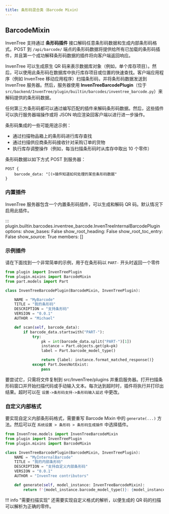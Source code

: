 ```yaml
---
title: 条形码混合类（Barcode Mixin）
---
```


## BarcodeMixin

InvenTree 支持通过 **条形码插件** 接口解码任意条形码数据和生成内部条形码格式。POST 到 `/api/barcode/` 端点的条形码数据将提供给所有已加载的条形码插件，并且第一个成功解释条形码数据的插件将向客户端返回响应。

InvenTree 可以生成原生 QR 码来表示数据库对象（例如，单个库存项目）。然后，可以使用此条形码在数据库中执行库存项目或位置的快速查找。客户端应用程序（例如 InvenTree 移动应用程序）扫描条形码，并将条形码数据发送到 InvenTree 服务器。然后，服务器使用 **InvenTreeBarcodePlugin**（位于 `src/backend/InvenTree/plugin/builtin/barcodes/inventree_barcode.py`）来解码提供的条形码数据。

任何第三方条形码都可以通过编写匹配的插件来解码条形码数据。然后，这些插件可以执行服务器端操作或将 JSON 响应渲染回客户端以进行进一步操作。

条形码集成的一些可能用途示例：

- 通过扫描物品箱上的条形码进行库存查找
- 通过扫描供应商条形码接收针对采购订单的货物
- 执行库存调整操作（例如，每当扫描条形码时从库存中取出 10 个零件）

条形码数据以如下方式 POST 到服务器：

```
POST {
    barcode_data: "[(>插件知道如何处理的某些条形码数据"
}
```

### 内置插件

InvenTree 服务器包含一个内置条形码插件，可以生成和解码 QR 码。默认情况下启用此插件。

::: plugin.builtin.barcodes.inventree_barcode.InvenTreeInternalBarcodePlugin
    options:
        show_bases: False
        show_root_heading: False
        show_root_toc_entry: False
        show_source: True
        members: []


### 示例插件

请在下面找到一个非常简单的示例，用于在条形码以 `PART-` 开头时返回一个零件

```python
from plugin import InvenTreePlugin
from plugin.mixins import BarcodeMixin
from part.models import Part

class InvenTreeBarcodePlugin(BarcodeMixin, InvenTreePlugin):

    NAME = "MyBarcode"
    TITLE = "我的条形码"
    DESCRIPTION = "支持条形码"
    VERSION = "0.0.1"
    AUTHOR = "Michael"

    def scan(self, barcode_data):
        if barcode_data.startswith("PART-"):
            try:
                pk = int(barcode_data.split("PART-")[1])
                instance = Part.objects.get(pk=pk)
                label = Part.barcode_model_type()

                return {label: instance.format_matched_response()}
            except Part.DoesNotExist:
                pass
```

要尝试它，只需将文件复制到 src/InvenTree/plugins 并重启服务器。打开扫描条形码窗口并开始扫描代码或手动输入文本。每次达到超时时，插件将执行并打印出结果。超时可以在 `设置->条形码支持->条形码输入延迟` 中更改。

### 自定义内部格式

要实现自定义内部条形码格式，需要重写 Barcode Mixin 中的 `generate(...)` 方法。然后可以在 `系统设置 > 条形码 > 条形码生成插件` 中选择插件。

```python
from InvenTree.models import InvenTreeBarcodeMixin
from plugin import InvenTreePlugin
from plugin.mixins import BarcodeMixin

class InvenTreeBarcodePlugin(BarcodeMixin, InvenTreePlugin):
    NAME = "MyInternalBarcode"
    TITLE = "我的内部条形码"
    DESCRIPTION = "支持自定义内部条形码"
    VERSION = "0.0.1"
    AUTHOR = "InvenTree contributors"

    def generate(self, model_instance: InvenTreeBarcodeMixin):
        return f'{model_instance.barcode_model_type()}: {model_instance.pk}'
```

!!! info "需要扫描实现"
    还需要实现自定义格式的解析，以便生成的 QR 码的扫描可以解析为正确的零件。
